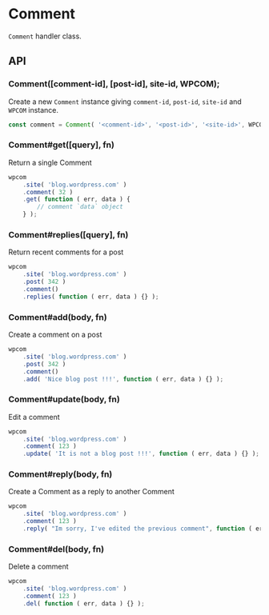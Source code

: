 # Comment

`Comment` handler class.

## API

### Comment([comment-id], [post-id], site-id, WPCOM);

Create a new `Comment` instance giving `comment-id`, `post-id`, `site-id` and `WPCOM` instance.

```js
const comment = Comment( '<comment-id>', '<post-id>', '<site-id>', WPCOM );
```

### Comment#get([query], fn)

Return a single Comment

```js
wpcom
	.site( 'blog.wordpress.com' )
	.comment( 32 )
	.get( function ( err, data ) {
		// comment `data` object
	} );
```

### Comment#replies([query], fn)

Return recent comments for a post

```js
wpcom
	.site( 'blog.wordpress.com' )
	.post( 342 )
	.comment()
	.replies( function ( err, data ) {} );
```

### Comment#add(body, fn)

Create a comment on a post

```js
wpcom
	.site( 'blog.wordpress.com' )
	.post( 342 )
	.comment()
	.add( 'Nice blog post !!!', function ( err, data ) {} );
```

### Comment#update(body, fn)

Edit a comment

```js
wpcom
	.site( 'blog.wordpress.com' )
	.comment( 123 )
	.update( 'It is not a blog post !!!', function ( err, data ) {} );
```

### Comment#reply(body, fn)

Create a Comment as a reply to another Comment

```js
wpcom
	.site( 'blog.wordpress.com' )
	.comment( 123 )
	.reply( "Im sorry, I've edited the previous comment", function ( err, data ) {} );
```

### Comment#del(body, fn)

Delete a comment

```js
wpcom
	.site( 'blog.wordpress.com' )
	.comment( 123 )
	.del( function ( err, data ) {} );
```
